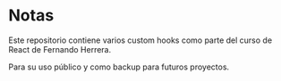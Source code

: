 # Notas

Este repositorio contiene varios custom hooks como parte del curso de React de Fernando Herrera.

Para su uso público y como backup para futuros proyectos.